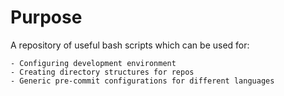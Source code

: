 # Purpose

A repository of useful bash scripts which can be used for:

    - Configuring development environment
    - Creating directory structures for repos
    - Generic pre-commit configurations for different languages

